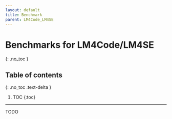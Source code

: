 ```yaml
---
layout: default
title: Benchmark
parent: LM4Code_LM4SE
---
```

# Benchmarks for LM4Code/LM4SE
{: .no_toc }

## Table of contents
{: .no_toc .text-delta }

1. TOC
{:toc}

---


TODO
